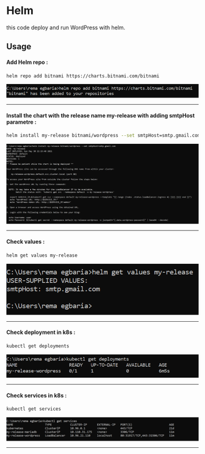 # Helm

this code deploy and run WordPress with helm.

## Usage

#### Add Helm repo :
```bash
helm repo add bitnami https://charts.bitnami.com/bitnami
```

![image](https://github.com/remaegbaria/helm/blob/main/add%20repo.png)

---

#### Install the chart with the release name my-release with adding smtpHost parametre :
```bash
helm install my-release bitnami/wordpress --set smtpHost=smtp.gmail.com
```

![image](https://github.com/remaegbaria/helm/blob/main/deploy-wordpress.png)

---

#### Check values :
```bash
helm get values my-release
```

![image](https://github.com/remaegbaria/helm/blob/main/values.png)

---

#### Check deployment in k8s :
```bash
kubectl get deployments
```

![image](https://github.com/remaegbaria/helm/blob/main/deploy-in-k8s.png)

---

#### Check services in k8s :
```bash
kubectl get services
```

![image](https://github.com/remaegbaria/helm/blob/main/services-in-k8s.png)

---

